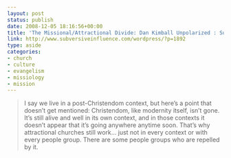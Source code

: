 ```yaml
---
layout: post
status: publish
date: 2008-12-05 18:16:56+00:00
title: 'The Missional/Attractional Divide: Dan Kimball Unpolarized : Subversive Influence'
link: http://www.subversiveinfluence.com/wordpress/?p=1892
type: aside
categories:
- church
- culture
- evangelism
- missiology
- mission
---
```


> I say we live in a post-Christendom context, but here’s a point that doesn’t get mentioned: Christendom, like modernity itself, isn’t gone. It’s still alive and well in its own context, and in those contexts it doesn’t appear that it’s going anywhere anytime soon. That’s why attractional churches still work… just not in every context or with every people group. There are some people groups who are repelled by it.

